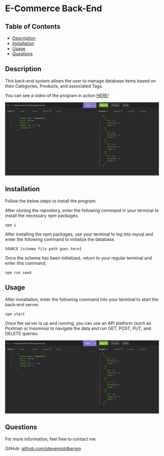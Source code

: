   # E-Commerce Back-End

  

  ## Table of Contents
  * [Description](#description)
  * [Installation](#installation)
  * [Usage](#usage)
  * [Questions](#questions)

  ## Description

  This back-end system allows the user to manage database items based on their Categories, Products, and associated Tags.

  You can see a video of the program in action [HERE!](https://watch.screencastify.com/v/DqsFPqpZcSsQWZu8hWri)

  ![Image of an api call showing Product values.](./assets/imgs/e-commerce02.png)

  ## Installation

  Follow the below steps to install the program:

  After cloning the repository, enter the following command in your terminal to install the necessary npm packages.

    npm i

  After installing the npm packages, use your terminal to log into mysql and enter the following command to initialize the database.
    
    SOURCE [schema file path goes here]

  Once the schema has been initialized, return to your regular terminal and enter this command.
    
    npm run seed

  ## Usage

  After installation, enter the following command into your terminal to start the back-end server.

    npm start

  Once the server is up and running, you can use an API platform (such as Postman or Insomnia) to navigate the data and run GET, POST, PUT, and DELETE queries.

  ![Image of an api call showing a new Product being created.](./assets/imgs/e-commerce02.png)

  ## Questions

  For more information, feel free to contact me:

  GitHub: [github.com/stevengoldbergm](https://github.com/stevengoldbergm)
  